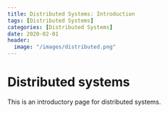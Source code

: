 ```yaml
---
title: Distributed Systems: Introduction
tags: [Distributed Systems]
categories: [Distributed Systems]
date: 2020-02-01
header:
  image: "/images/distributed.png"
---
```



# Distributed systems

This is an introductory page for distributed systems. 
